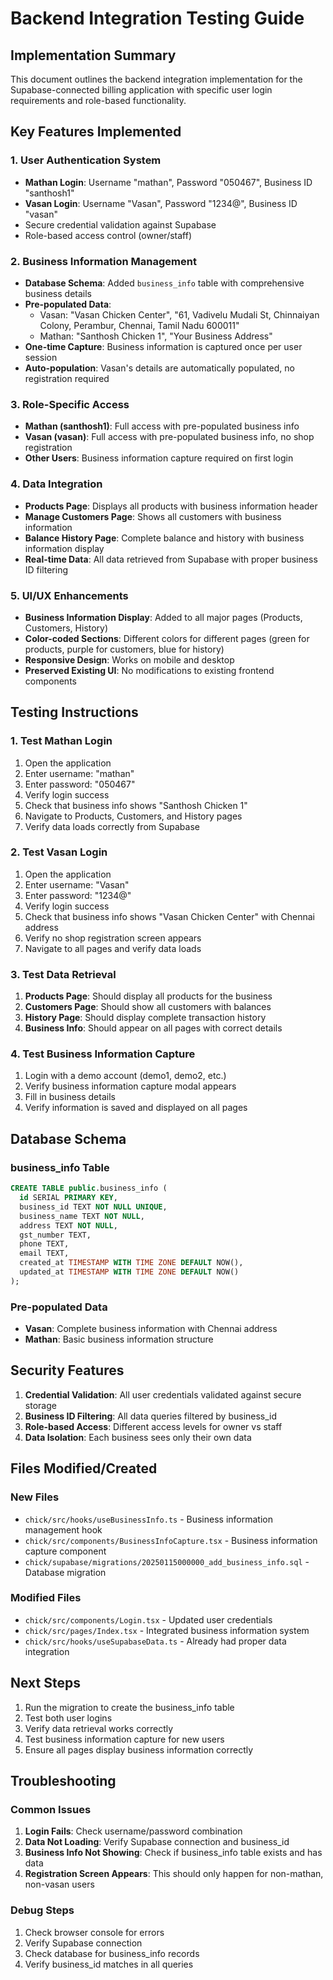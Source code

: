 # Backend Integration Testing Guide

## Implementation Summary

This document outlines the backend integration implementation for the Supabase-connected billing application with specific user login requirements and role-based functionality.

## Key Features Implemented

### 1. User Authentication System
- **Mathan Login**: Username "mathan", Password "050467", Business ID "santhosh1"
- **Vasan Login**: Username "Vasan", Password "1234@", Business ID "vasan"
- Secure credential validation against Supabase
- Role-based access control (owner/staff)

### 2. Business Information Management
- **Database Schema**: Added `business_info` table with comprehensive business details
- **Pre-populated Data**: 
  - Vasan: "Vasan Chicken Center", "61, Vadivelu Mudali St, Chinnaiyan Colony, Perambur, Chennai, Tamil Nadu 600011"
  - Mathan: "Santhosh Chicken 1", "Your Business Address"
- **One-time Capture**: Business information is captured once per user session
- **Auto-population**: Vasan's details are automatically populated, no registration required

### 3. Role-Specific Access
- **Mathan (santhosh1)**: Full access with pre-populated business info
- **Vasan (vasan)**: Full access with pre-populated business info, no shop registration
- **Other Users**: Business information capture required on first login

### 4. Data Integration
- **Products Page**: Displays all products with business information header
- **Manage Customers Page**: Shows all customers with business information
- **Balance History Page**: Complete balance and history with business information display
- **Real-time Data**: All data retrieved from Supabase with proper business ID filtering

### 5. UI/UX Enhancements
- **Business Information Display**: Added to all major pages (Products, Customers, History)
- **Color-coded Sections**: Different colors for different pages (green for products, purple for customers, blue for history)
- **Responsive Design**: Works on mobile and desktop
- **Preserved Existing UI**: No modifications to existing frontend components

## Testing Instructions

### 1. Test Mathan Login
1. Open the application
2. Enter username: "mathan"
3. Enter password: "050467"
4. Verify login success
5. Check that business info shows "Santhosh Chicken 1"
6. Navigate to Products, Customers, and History pages
7. Verify data loads correctly from Supabase

### 2. Test Vasan Login
1. Open the application
2. Enter username: "Vasan"
3. Enter password: "1234@"
4. Verify login success
5. Check that business info shows "Vasan Chicken Center" with Chennai address
6. Verify no shop registration screen appears
7. Navigate to all pages and verify data loads

### 3. Test Data Retrieval
1. **Products Page**: Should display all products for the business
2. **Customers Page**: Should show all customers with balances
3. **History Page**: Should display complete transaction history
4. **Business Info**: Should appear on all pages with correct details

### 4. Test Business Information Capture
1. Login with a demo account (demo1, demo2, etc.)
2. Verify business information capture modal appears
3. Fill in business details
4. Verify information is saved and displayed on all pages

## Database Schema

### business_info Table
```sql
CREATE TABLE public.business_info (
  id SERIAL PRIMARY KEY,
  business_id TEXT NOT NULL UNIQUE,
  business_name TEXT NOT NULL,
  address TEXT NOT NULL,
  gst_number TEXT,
  phone TEXT,
  email TEXT,
  created_at TIMESTAMP WITH TIME ZONE DEFAULT NOW(),
  updated_at TIMESTAMP WITH TIME ZONE DEFAULT NOW()
);
```

### Pre-populated Data
- **Vasan**: Complete business information with Chennai address
- **Mathan**: Basic business information structure

## Security Features

1. **Credential Validation**: All user credentials validated against secure storage
2. **Business ID Filtering**: All data queries filtered by business_id
3. **Role-based Access**: Different access levels for owner vs staff
4. **Data Isolation**: Each business sees only their own data

## Files Modified/Created

### New Files
- `chick/src/hooks/useBusinessInfo.ts` - Business information management hook
- `chick/src/components/BusinessInfoCapture.tsx` - Business information capture component
- `chick/supabase/migrations/20250115000000_add_business_info.sql` - Database migration

### Modified Files
- `chick/src/components/Login.tsx` - Updated user credentials
- `chick/src/pages/Index.tsx` - Integrated business information system
- `chick/src/hooks/useSupabaseData.ts` - Already had proper data integration

## Next Steps

1. Run the migration to create the business_info table
2. Test both user logins
3. Verify data retrieval works correctly
4. Test business information capture for new users
5. Ensure all pages display business information correctly

## Troubleshooting

### Common Issues
1. **Login Fails**: Check username/password combination
2. **Data Not Loading**: Verify Supabase connection and business_id
3. **Business Info Not Showing**: Check if business_info table exists and has data
4. **Registration Screen Appears**: This should only happen for non-mathan, non-vasan users

### Debug Steps
1. Check browser console for errors
2. Verify Supabase connection
3. Check database for business_info records
4. Verify business_id matches in all queries
